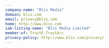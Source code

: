 ```yaml
---
company-name: "Blis Media"
domain: blis.com
email: privacy@blis.com
home: http://www.blis.com
iab-listing-name: "Blis Media Limited"
member-of: TrustE_TrustArc
privacy-policy: http://www.blis.com/privacy/
---
```




